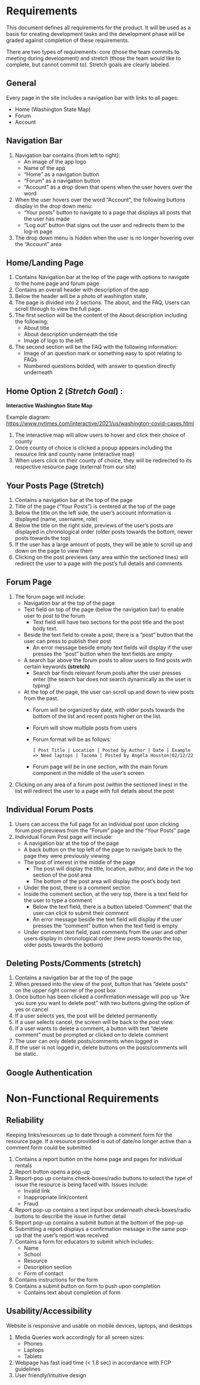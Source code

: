 # Requirements
This document defines all requirements for the product. It will be used as a basis for creating development tasks and the development phase will be graded against completion of these requirements.

There are two types of requirements: core (those the team commits to meeting during development) and stretch (those the team would like to complete, but cannot commit to). Stretch goals are clearly labeled.

## General

Every page in the site includes a navigation bar with links to all pages:  
- Home (Washington State Map)
- Forum
- Account

## Navigation Bar
1. Navigation bar contains (from left to right):
    - An image of the app logo
    - Name of the app
    - “Home” as a navigation button
    - “Forum” as a navigation button
    - “Account” as a drop down that opens when the user hovers over the word
2. When the user hovers over the word “Account”, the following buttons display in the drop down menu:
    - “Your posts” button to navigate to a page that displays all posts that the user has made
    - “Log out” button that signs out the user and redirects them to the log-in page
3. The drop down menu is hidden when the user is no longer hovering over the “Account” area



## Home/Landing Page

1. Contains Navigation bar at the top of the page with options to navigate to the home page and forum page
2. Contains an overall header with description of the app
3. Below the header will be a photo of washington state,
4. The page is divided into 2 sections. The about, and the FAQ, Users can scroll through to view the full page.
5. The first section will be the content of the About description including the following:
    - About title
    - About description underneath the title
    - Image of logo to the left
6. The second section will be the FAQ with the following information:
    - Image of an question mark or something easy to spot relating to FAQs
    - Numbered questions bolded, with answer to question directly underneath


## Home Option 2 (_Stretch Goal_) :

**Interactive Washington State Map**

Example diagram: https://www.nytimes.com/interactive/2021/us/washington-covid-cases.html

1. The interactive map will allow users to hover and click their choice of county
2. Once county of choice is clicked a popup appears including the resource link and county name (interactive map) 
3. When users click on their county of choice, they will be redirected to its respective resource page (external from our site)

## Your Posts Page (Stretch)
1. Contains a navigation bar at the top of the page
2. Title of the page (“Your Posts”) is centered at the top of the page
3. Below the title on the left side, the user’s account information is displayed (name, username, role) 
4. Below the title on the right side, previews of the user’s posts are displayed in chronological order (older posts towards the bottom, newer posts towards the top)
5. If the user has a large amount of posts, they will be able to scroll up and down on the page to view them
6. Clicking on the post previews (any area within the sectioned lines) will redirect the user to a page with the post’s full details and comments

## Forum Page
1. The forum page will include: 
    - Navigation bar at the top of the page
    - Text field on top of the page (below the navigation bar) to enable user to post to the forum
        - Text field will have two sections for the post title and the post body text.
    - Beside the text field to create a post, there is a “post” button that the user can press to publish their post
        - An error message beside empty text fields will display if the user presses the “post” button when the text fields are empty
    - A search bar above the forum posts to allow users to find posts with certain keywords **(stretch)**
        - Search bar finds relevant forum posts after the user presses enter (the search bar does not search dynamically as the user is typing) 
    - At the top of the page, the user can scroll up and down to view posts from the past. 
        - Forum will be organized by date, with older posts towards the bottom of the list and recent posts higher on the list. 
        - Forum will show multiple posts from users
        - Forum format will be as follows:

            `[ Post Title | Location | Posted by Author | Date ]
Example => Need laptops | Tacoma | Posted by Angela Houston|02/12/22`
        - Forum page will be in one section, with the main forum component in the middle of the user’s screen
1. Clicking on any area of a forum post (within the sectioned lines) in the list will redirect the user to a page with full details about the post


## Individual Forum Posts

1. Users can access the full page for an individual post upon clicking forum post previews from the “Forum” page and the “Your Posts” page
2. Individual Forum Post page will include:
    - A navigation bar at the top of the page
    - A back button on the top left of the page to navigate back to the page they were previously viewing
    - The post of interest in the middle of the page
        - The post will display the title, location, author, and date in the top section of the post area
        - The bottom of the post area will display the post’s body text
    - Under the post, there is a comment section
    - Inside the comment section, at the very top, there is a text field for the user to type a comment
        - Below the text field, there is a button labeled ‘Comment” that the user can click to submit their comment
        - An error message beside the text field will display if the user presses the “comment” button when the text field is empty
    - Under comment text field, past comments from the user and other users display in chronological order (new posts towards the top, older posts towards the bottom)


## Deleting Posts/Comments (stretch)
1. Contains a navigation bar at the top of the page
1. When pressed into the view of the post, button that has “delete posts” on the upper right corner of the post box
1. Once button has been clicked a confirmation message will pop up “Are you sure you want to delete post” with two buttons giving the option of yes or cancel
1. If a user selects yes, the post will be deleted permanently
1. If a user selects cancel, the screen will be back to the post view.
1. If a user wants to delete a comment, a button with text “delete comment” must be prompted or clicked on to delete comment
1. The user can only delete posts/comments when logged in
1. If the user is not logged in, delete buttons on the posts/comments will be static.

## Google Authentication



# Non-Functional Requirements

## Reliability 
Keeping links/resources up to date through a comment form for the resource page. If a resource provided is out of date/no longer active than a comment form could be submitted

1. Contains a report button on the home page and pages for individual rentals
2. Report button opens a pop-up
3. Report-pop up contains check-boxes/radio buttons to select the type of issue the resource is being faced with. Issues include:
    - Invalid link
    - Inappropriate link/content
    - Fraud
4. Report pop-up contains a text input box underneath check-boxes/radio buttons to describe the issue in further detail 
5. Report pop-up contains a submit button at the bottom of the pop-up
6. Submitting a report displays a confirmation message in the same pop-up that the user’s report was received
7. Contains a form for educators to submit which includes:
    - Name 
    - School 
    - Resource 
    - Description section 
    - Form of contact
8. Contains instructions for the form
9. Contains a submit button on form to push upon completion
    - Contains text about completion of form

## Usability/Accessibility
Website is responsive and usable on mobile devices, laptops, and desktops

1. Media Queries work accordingly for all screen sizes:
    - Phones
    - Laptops
    - Tablets
2. Webpage has fast load time (< 1.8 sec) in accordance with FCP guidelines
3. User friendly/Intuitive design

